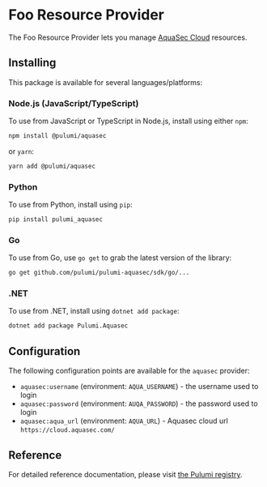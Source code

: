 # Foo Resource Provider

The Foo Resource Provider lets you manage [AquaSec Cloud](https://cloud.aquasec.com/) resources.

## Installing

This package is available for several languages/platforms:

### Node.js (JavaScript/TypeScript)

To use from JavaScript or TypeScript in Node.js, install using either `npm`:

```bash
npm install @pulumi/aquasec
```

or `yarn`:

```bash
yarn add @pulumi/aquasec
```

### Python

To use from Python, install using `pip`:

```bash
pip install pulumi_aquasec
```

### Go

To use from Go, use `go get` to grab the latest version of the library:

```bash
go get github.com/pulumi/pulumi-aquasec/sdk/go/...
```

### .NET

To use from .NET, install using `dotnet add package`:

```bash
dotnet add package Pulumi.Aquasec
```

## Configuration

The following configuration points are available for the `aquasec` provider:

- `aquasec:username` (environment: `AQUA_USERNAME`) - the username used to login
- `aquasec:password` (environment: `AUQA_PASSWORD`) - the password used to login
- `aquasec:aqua_url` (environment: `AQUA_URL`) - Aquasec cloud url `https://cloud.aquasec.com/`

## Reference

For detailed reference documentation, please visit [the Pulumi registry](https://www.pulumi.com/registry/packages/foo/api-docs/).
